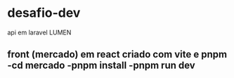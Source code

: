 # desafio-dev


api em laravel LUMEN

front (mercado) em react criado com vite e pnpm
-cd mercado
-pnpm install
-pnpm run dev
-

